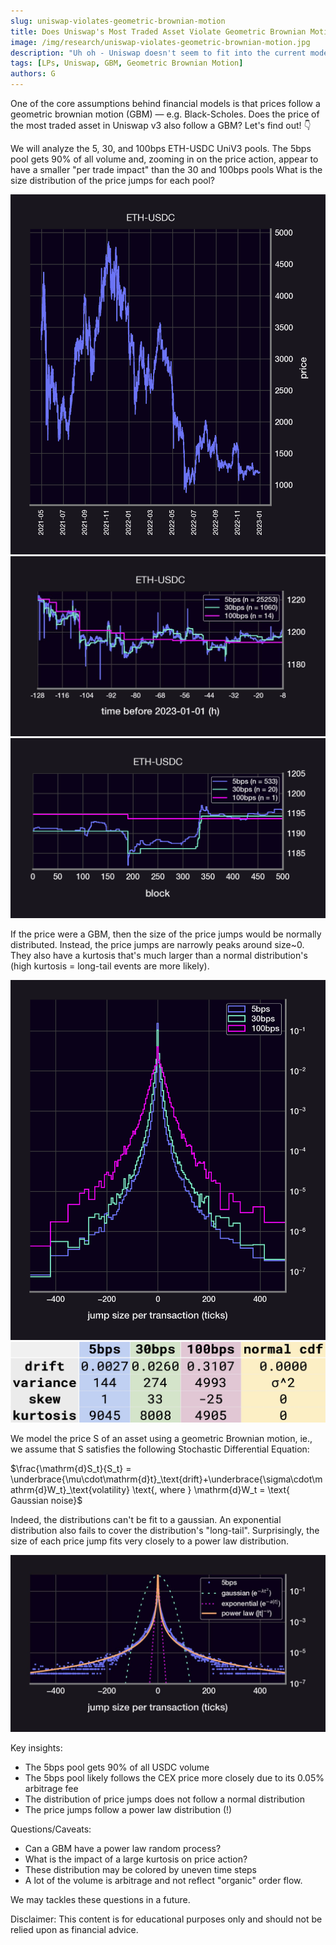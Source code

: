 ```yaml
---
slug: uniswap-violates-geometric-brownian-motion
title: Does Uniswap's Most Traded Asset Violate Geometric Brownian Motion?
image: /img/research/uniswap-violates-geometric-brownian-motion.jpg
description: "Uh oh - Uniswap doesn't seem to fit into the current model..."
tags: [LPs, Uniswap, GBM, Geometric Brownian Motion]
authors: G
---
```

One of the core assumptions behind financial models is that prices follow a geometric brownian motion (GBM) — e.g. Black-Scholes. Does the price of the most traded asset in Uniswap v3 also follow a GBM? Let's find out! 👇

<!--truncate-->

We will analyze the 5, 30, and 100bps ETH-USDC UniV3 pools. The 5bps pool gets 90% of all volume and, zooming in on the price action, appear to have a smaller "per trade impact" than the 30 and 100bps pools What is the size distribution of the price jumps for each pool?

![img-1](./img-1.png)
![img-2](./img-2.jpg)
![img-3](./img-3.png)

If the price were a GBM, then the size of the price jumps would be normally distributed. Instead, the price jumps are narrowly peaks around size~0. They also have a kurtosis that's much larger than a normal distribution's (high kurtosis = long-tail events are more likely).

![img-4](./img-4.png)
![chart](./chart.png)

We model the price S of an asset using a geometric Brownian motion, ie., we assume that S satisfies the following Stochastic Differential Equation:

$\frac{\mathrm{d}S_t}{S_t} = \underbrace{\mu\cdot\mathrm{d}t}_\text{drift}+\underbrace{\sigma\cdot\mathrm{d}W_t}_\text{volatility} \text{, where } \mathrm{d}W_t = \text{ Gaussian noise}$

Indeed, the distributions can't be fit to a gaussian. An exponential distribution also fails to cover the distribution's "long-tail". Surprisingly, the size of each price jump fits very closely to a power law distribution.

![img-5](./img-5.jpg)

Key insights:

- The 5bps pool gets 90% of all USDC volume
- The 5bps pool likely follows the CEX price more closely due to its 0.05% arbitrage fee
- The distribution of price jumps does not follow a normal distribution
- The price jumps follow a power law distribution (!)

Questions/Caveats:
- Can a GBM have a power law random process?
- What is the impact of a large kurtosis on price action?
- These distribution may be colored by uneven time steps
- A lot of the volume is arbitrage and not reflect "organic" order flow.

We may tackles these questions in a future.

Disclaimer: This content is for educational purposes only and should not be relied upon as financial advice.